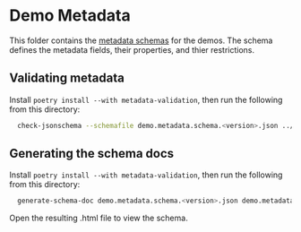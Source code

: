 # Demo Metadata

This folder contains the [metadata schemas](https://json-schema.org/) for the demos. The schema defines the metadata fields, their properties, and thier restrictions.

## Validating metadata

Install `poetry install --with metadata-validation`, then run the following from this directory:

```bash
  check-jsonschema --schemafile demo.metadata.schema.<version>.json ../demonstrations/*.metadata.json
```

## Generating the schema docs

Install `poetry install --with metadata-validation`, then run the following from this directory:

```bash
  generate-schema-doc demo.metadata.schema.<version>.json demo.metadata.schema.<version>.html
```

Open the resulting .html file to view the schema.
